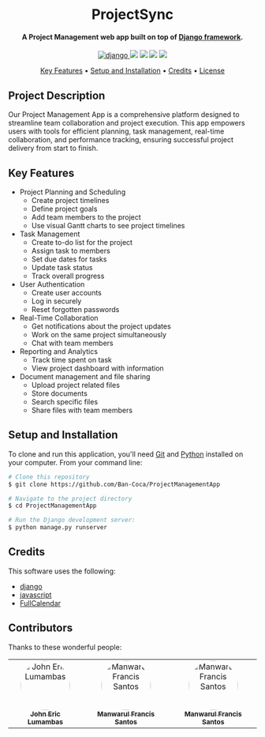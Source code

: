<h1 align="center">
  <!-- <br>
  <a href="http://www.amitmerchant.com/electron-markdownify"><img src="https://raw.githubusercontent.com/amitmerchant1990/electron-markdownify/master/app/img/markdownify.png" alt="Markdownify" width="200"></a>
  <br> -->
  ProjectSync
  <br>
</h1>

<h4 align="center">A Project Management web app built on top of <a href="https://www.djangoproject.com/" target="_blank">Django framework</a>.</h4>

<p align="center">
  <a href="https://badge.fury.io/for/py/django?icon=t">
    <img src="https://img.shields.io/badge/Django-092E20?style=for-the-badge&logo=django&logoColor=green"
         alt="django">
  </a>
  <a>
    <img src="https://img.shields.io/badge/ChatGPT-74aa9c?style=for-the-badge&logo=openai&logoColor=white">
  </a>
  <a>
    <img src="https://img.shields.io/badge/JavaScript-323330?style=for-the-badge&logo=javascript&logoColor=F7DF1E">
  </a>
  <a>
    <img src="https://img.shields.io/badge/Sqlite-003B57?style=for-the-badge&logo=sqlite&logoColor=white">
  </a>
  <a>
    <img src="https://img.shields.io/badge/github%20copilot-000000?style=for-the-badge&logo=githubcopilot&logoColor=white">
  </a>
</p>

<p align="center">
  <a href="#key-features">Key Features</a> •
  <a href="#setup-and-installation">Setup and Installation</a> •
  <a href="#credits">Credits</a> •
  <a href="#license">License</a>
</p>

## Project Description

Our Project Management App is a comprehensive platform designed to streamline team collaboration and project execution. This app empowers users with tools for efficient planning, task management, real-time collaboration, and performance tracking, ensuring successful project delivery from start to finish.

## Key Features

* Project Planning and Scheduling
  - Create project timelines
  - Define project goals
  - Add team members to the project
  - Use visual Gantt charts to see project timelines
* Task Management
  - Create to-do list for the project
  - Assign task to members
  - Set due dates for tasks
  - Update task status
  - Track overall progress
* User Authentication
  - Create user accounts
  - Log in securely
  - Reset forgotten passwords
* Real-Time Collaboration
  - Get notifications about the project updates
  - Work on the same project simultaneously
  - Chat with team members
* Reporting and Analytics
  - Track time spent on task
  - View project dashboard with information
* Document management and file sharing
  - Upload project related files
  - Store documents
  - Search specific files
  - Share files with team members

## Setup and Installation

To clone and run this application, you'll need [Git](https://git-scm.com) and [Python](https://www.python.org/) installed on your computer. From your command line:

```bash
# Clone this repository
$ git clone https://github.com/Ban-Coca/ProjectManagementApp

# Navigate to the project directory
$ cd ProjectManagementApp

# Run the Django development server:
$ python manage.py runserver
```


## Credits

This software uses the following:

- [django](https://www.djangoproject.com/)
- [javascript](https://www.javascript.com/)
- [FullCalendar](https://fullcalendar.io/)


## Contributors

Thanks to these wonderful people:

<table>
  <tr>
    <td align="center">
      <a href="https://github.com/Jeric1231">
        <img src="https://avatars.githubusercontent.com/u/153045584?v=4" width="100px" height="100px" style="border-radius:50%;object-fit:cover;" alt="John Eric Lumambas"/><br />
        <sub><b>John Eric Lumambas</b></sub>
      </a>
    </td>
    <td align="center">
      <a href="https://github.com/manwaaa">
        <img src="https://avatars.githubusercontent.com/u/153294168?v=4" width="100px" height="100px" style="border-radius:50%;object-fit:cover;" alt="Manwarul Francis Santos"/><br />
        <sub><b>Manwarul Francis Santos</b></sub>
      </a>
    </td>
    <td align="center">
      <a href="https://github.com/Ban-Coca">
        <img src="https://avatars.githubusercontent.com/u/180009268?v=4" width="100px" height="100px" style="border-radius:50%;object-fit:cover;" alt="Manwarul Francis Santos"/><br />
        <sub><b>Manwarul Francis Santos</b></sub>
      </a>
    </td>
  </tr>
</table>

